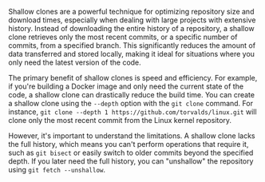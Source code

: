 Shallow clones are a powerful technique for optimizing repository size and download times, especially when dealing with large projects with extensive history. Instead of downloading the entire history of a repository, a shallow clone retrieves only the most recent commits, or a specific number of commits, from a specified branch. This significantly reduces the amount of data transferred and stored locally, making it ideal for situations where you only need the latest version of the code.

The primary benefit of shallow clones is speed and efficiency. For example, if you're building a Docker image and only need the current state of the code, a shallow clone can drastically reduce the build time. You can create a shallow clone using the `--depth` option with the `git clone` command. For instance, `git clone --depth 1 https://github.com/torvalds/linux.git` will clone only the most recent commit from the Linux kernel repository.

However, it's important to understand the limitations. A shallow clone lacks the full history, which means you can't perform operations that require it, such as `git bisect` or easily switch to older commits beyond the specified depth. If you later need the full history, you can "unshallow" the repository using `git fetch --unshallow`.